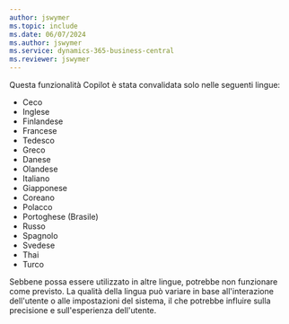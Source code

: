 ```yaml
---
author: jswymer
ms.topic: include
ms.date: 06/07/2024
ms.author: jswymer
ms.service: dynamics-365-business-central
ms.reviewer: jswymer
---
```

Questa funzionalità Copilot è stata convalidata solo nelle seguenti lingue:

- Ceco
- Inglese
- Finlandese
- Francese
- Tedesco
- Greco
- Danese
- Olandese
- Italiano
- Giapponese
- Coreano
- Polacco
- Portoghese (Brasile)
- Russo
- Spagnolo
- Svedese
- Thai
- Turco

Sebbene possa essere utilizzato in altre lingue, potrebbe non funzionare come previsto. La qualità della lingua può variare in base all'interazione dell'utente o alle impostazioni del sistema, il che potrebbe influire sulla precisione e sull'esperienza dell'utente.